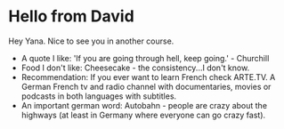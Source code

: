 # Hello from David  
Hey Yana. Nice to see you in another course. 

- A quote I like: 
'If you are going through hell, keep going.' - Churchill 
- Food I don't like:
Cheesecake - the consistency...I don't know. 
- Recommendation: 
If you ever want to learn French check ARTE.TV. A German French tv and radio channel with documentaries, movies or podcasts in both languages with subtitles. 
- An important german word: 
Autobahn - people are crazy about the highways (at least in Germany where everyone can go crazy fast). 
